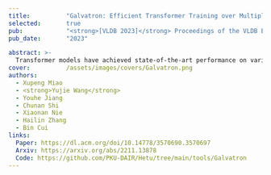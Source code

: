 ```yaml
---
title:          "Galvatron: Efficient Transformer Training over Multiple GPUs Using Automatic Parallelism"
selected:       true
pub:            "<strong>[VLDB 2023]</strong> Proceedings of the VLDB Endowment"
pub_date:       "2023"

abstract: >-
  Transformer models have achieved state-of-the-art performance on various domains of applications and gradually becomes the foundations of the advanced large deep learning (DL) models. However, how to train these models over multiple GPUs efficiently is still challenging due to a large number of parallelism choices. Existing DL systems either rely on manual efforts to make distributed training plans or apply parallelism combinations within a very limited search space. In this approach, we propose Galvatron, a new system framework that incorporates multiple popular parallelism dimensions and automatically finds the most efficient hybrid parallelism strategy. To better explore such a rarely huge search space, we 1) involve a decision tree to make decomposition and pruning based on some reasonable intuitions, and then 2) design a dynamic programming search algorithm to generate the optimal plan. Evaluations on four representative Transformer workloads show that Galvatron could perform automatically distributed training with different GPU memory budgets. Among all evluated scenarios, Galvatron always achieves superior system throughput compared to previous work with limited parallelism.
cover:          /assets/images/covers/Galvatron.png
authors:
  - Xupeng Miao
  - <strong>Yujie Wang</strong>
  - Youhe Jiang
  - Chunan Shi
  - Xiaonan Nie
  - Hailin Zhang
  - Bin Cui
links:
  Paper: https://dl.acm.org/doi/10.14778/3570690.3570697
  Arxiv: https://arxiv.org/abs/2211.13878
  Code: https://github.com/PKU-DAIR/Hetu/tree/main/tools/Galvatron
---
```

